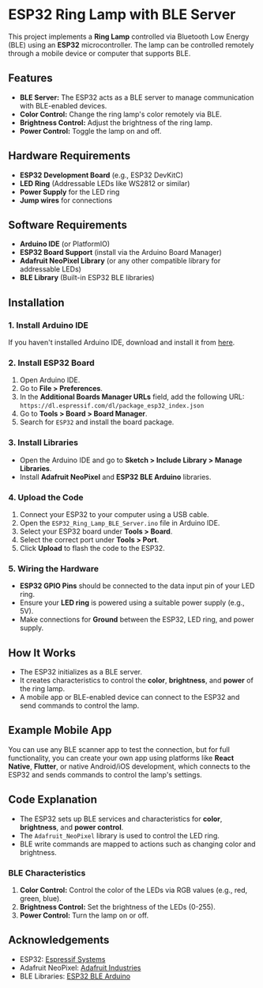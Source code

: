 # ESP32 Ring Lamp with BLE Server

This project implements a **Ring Lamp** controlled via Bluetooth Low Energy (BLE) using an **ESP32** microcontroller. The lamp can be controlled remotely through a mobile device or computer that supports BLE.

## Features

- **BLE Server:** The ESP32 acts as a BLE server to manage communication with BLE-enabled devices.
- **Color Control:** Change the ring lamp's color remotely via BLE.
- **Brightness Control:** Adjust the brightness of the ring lamp.
- **Power Control:** Toggle the lamp on and off.

## Hardware Requirements

- **ESP32 Development Board** (e.g., ESP32 DevKitC)
- **LED Ring** (Addressable LEDs like WS2812 or similar)
- **Power Supply** for the LED ring
- **Jump wires** for connections

## Software Requirements

- **Arduino IDE** (or PlatformIO)
- **ESP32 Board Support** (install via the Arduino Board Manager)
- **Adafruit NeoPixel Library** (or any other compatible library for addressable LEDs)
- **BLE Library** (Built-in ESP32 BLE libraries)

## Installation

### 1. Install Arduino IDE

If you haven't installed Arduino IDE, download and install it from [here](https://www.arduino.cc/en/software).

### 2. Install ESP32 Board

1. Open Arduino IDE.
2. Go to **File > Preferences**.
3. In the **Additional Boards Manager URLs** field, add the following URL:  
   `https://dl.espressif.com/dl/package_esp32_index.json`
4. Go to **Tools > Board > Board Manager**.
5. Search for `ESP32` and install the board package.

### 3. Install Libraries

- Open the Arduino IDE and go to **Sketch > Include Library > Manage Libraries**.
- Install **Adafruit NeoPixel** and **ESP32 BLE Arduino** libraries.

### 4. Upload the Code

1. Connect your ESP32 to your computer using a USB cable.
2. Open the `ESP32_Ring_Lamp_BLE_Server.ino` file in Arduino IDE.
3. Select your ESP32 board under **Tools > Board**.
4. Select the correct port under **Tools > Port**.
5. Click **Upload** to flash the code to the ESP32.

### 5. Wiring the Hardware

- **ESP32 GPIO Pins** should be connected to the data input pin of your LED ring.
- Ensure your **LED ring** is powered using a suitable power supply (e.g., 5V).
- Make connections for **Ground** between the ESP32, LED ring, and power supply.

## How It Works

- The ESP32 initializes as a BLE server.
- It creates characteristics to control the **color**, **brightness**, and **power** of the ring lamp.
- A mobile app or BLE-enabled device can connect to the ESP32 and send commands to control the lamp.

## Example Mobile App

You can use any BLE scanner app to test the connection, but for full functionality, you can create your own app using platforms like **React Native**, **Flutter**, or native Android/iOS development, which connects to the ESP32 and sends commands to control the lamp's settings.

## Code Explanation

- The ESP32 sets up BLE services and characteristics for **color**, **brightness**, and **power control**.
- The `Adafruit_NeoPixel` library is used to control the LED ring.
- BLE write commands are mapped to actions such as changing color and brightness.

### BLE Characteristics

1. **Color Control:** Control the color of the LEDs via RGB values (e.g., red, green, blue).
2. **Brightness Control:** Set the brightness of the LEDs (0-255).
3. **Power Control:** Turn the lamp on or off.

## Acknowledgements

- ESP32: [Espressif Systems](https://www.espressif.com/)
- Adafruit NeoPixel: [Adafruit Industries](https://www.adafruit.com/)
- BLE Libraries: [ESP32 BLE Arduino](https://github.com/nkolban/ESP32_BLE_Arduino)

